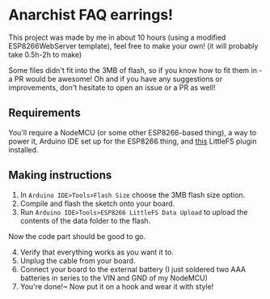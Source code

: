 # Anarchist FAQ earrings!

This project was made by me in about 10 hours (using a modified ESP8266WebServer template), feel free to make your own! (it will probably take 0.5h-2h to make)

Some files didn't fit into the 3MB of flash, so if you know how to fit them in - a PR would be awesome! Oh and if you have any suggestions or improvements, don't hesitate to open an issue or a PR as well!

## Requirements

You'll require a NodeMCU (or some other ESP8266-based thing), a way to power it, Arduino IDE set up for the ESP8266 thing, and [this](https://github.com/earlephilhower/arduino-esp8266littlefs-plugin) LittleFS plugin installed.

## Making instructions

1. In ```Arduino IDE>Tools>Flash Size``` choose the 3MB flash size option.
2. Compile and flash the sketch onto your board.
3. Run ```Arduino IDE>Tools>ESP8266 LittleFS Data Upload``` to upload the contents of the data folder to the flash.

Now the code part should be good to go.

4. Verify that everything works as you want it to.
5. Unplug the cable from your board.
6. Connect your board to the external battery (I just soldered two AAA batteries in series to the VIN and GND of my NodeMCU)
7. You're done!~ Now put it on a hook and wear it with style!
